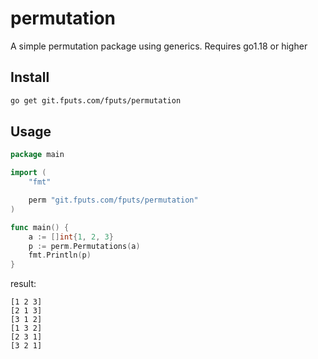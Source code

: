 # permutation
A simple permutation package using generics. Requires go1.18 or higher

## Install
```bash
go get git.fputs.com/fputs/permutation
```

## Usage

```go
package main

import (
	"fmt"

	perm "git.fputs.com/fputs/permutation"
)

func main() {
	a := []int{1, 2, 3}
	p := perm.Permutations(a)
	fmt.Println(p)
}
```
result:
```
[1 2 3]
[2 1 3]
[3 1 2]
[1 3 2]
[2 3 1]
[3 2 1]
```
